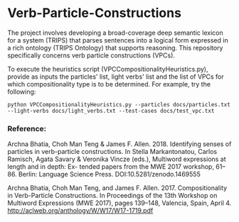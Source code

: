 # Verb-Particle-Constructions

The project involves developing a broad-coverage deep semantic lexicon for a system (TRIPS) that parses sentences into a logical form expressed in a rich ontology (TRIPS Ontology) that supports reasoning. This repository specifically concerns verb particle constructions (VPCs).

To execute the heuristics script (VPCCompositionalityHeuristics.py), provide as inputs the particles' list, light verbs' list and the list of VPCs for which compositionality type is to be determined. For example, try the following: 

`python VPCCompositionalityHeuristics.py --particles docs/particles.txt --light-verbs docs/light_verbs.txt --test-cases docs/test_vpc.txt`


### Reference:
Archna Bhatia, Choh Man Teng & James F. Allen. 2018. Identifying senses of particles in verb-particle constructions. In Stella Markantonatou, Carlos Ramisch, Agata Savary & Veronika Vincze (eds.), Multiword expressions at length and in depth: Ex- tended papers from the MWE 2017 workshop, 61–86. Berlin: Language Science Press. DOI:10.5281/zenodo.1469555 

Archna Bhatia, Choh Man Teng, and James F. Allen. 2017. Compositionality in Verb-Particle Constructions. In Proceedings of the 13th Workshop on Multiword Expressions (MWE 2017), pages 139–148, Valencia, Spain, April 4. http://aclweb.org/anthology/W/W17/W17-1719.pdf
